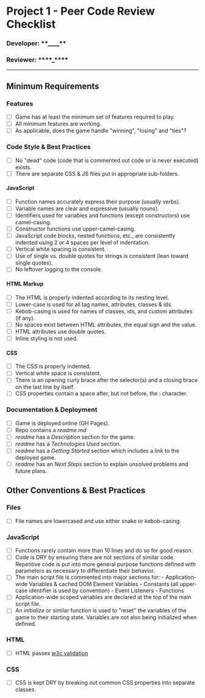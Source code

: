 # Project 1 - Peer Code Review Checklist

### Developer: ****\*\*****\_\_\_\_****\*\*****

### Reviewer: ****\*\*\*\*****\_****\*\*\*\*****

---

## Minimum Requirements

### Features

- [ ] Game has at least the minimum set of features required to play.
- [ ] All minimum features are working.
- [ ] As applicable, does the game handle "winning", "losing" and "ties"?

### Code Style & Best Practices

- [ ] No "dead" code (code that is commented out code or is never executed) exists.
- [ ] There are separate CSS & JS files put in appropriate sub-folders.

#### JavaScript

- [ ] Function names accurately express their purpose (usually verbs).
- [ ] Variable names are clear and expressive (usually nouns).
- [ ] Identifiers used for variables and functions (except constructors) use camel-casing.
- [ ] Constructor functions use upper-camel-casing.
- [ ] JavaScript code blocks, nested functions, etc., are consistently indented using 2 or 4 spaces per level of indentation.
- [ ] Vertical white spacing is consistent.
- [ ] Use of single vs. double quotes for strings is consistent (lean toward single quotes).
- [ ] No leftover logging to the console.

#### HTML Markup

- [ ] The HTML is properly indented according to its nesting level.
- [ ] Lower-case is used for all tag names, attributes, classes & ids.
- [ ] Kebob-casing is used for names of classes, ids, and custom attributes (if any).
- [ ] No spaces exist between HTML attributes, the equal sign and the value.
- [ ] HTML attributes use double quotes.
- [ ] Inline styling is not used.

#### CSS

- [ ] The CSS is properly indented.
- [ ] Vertical white space is consistent.
- [ ] There is an opening curly brace after the selector(s) and a closing brace on the last line by itself.
- [ ] CSS properties contain a space after, but not before, the : character.

### Documentation & Deployment

- [ ] Game is deployed online (GH Pages).
- [ ] Repo contains a _readme.md_
- [ ] _readme_ has a _Description_ section for the game.
- [ ] _readme_ has a _Technologies Used_ section.
- [ ] _readme_ has a _Getting Started_ section which includes a link to the deployed game.
- [ ] _readme_ has an _Next Steps_ section to explain unsolved problems and future plans.

## Other Conventions & Best Practices

### Files

- [ ] File names are lowercased and use either snake or kebob-casing.

### JavaScript

- [ ] Functions rarely contain more than 10 lines and do so for good reason.
- [ ] Code is DRY by ensuring there are not sections of similar code. Repetitive code is put into more general purpose functions defined with parameters as necessary to differentiate their behavior.
- [ ] The main script file is commented into major sections for: - Application-wide Variables & cached DOM Element Variables - Constants (all upper-case identifier is used by convention) - Event Listeners - Functions
- [ ] Application-wide scoped variables are declared at the top of the main script file.
- [ ] An _initialize_ or similar function is used to "reset" the variables of the game to their starting state. Variables are not also being initialized when defined.

### HTML

- [ ] HTML passes [w3c validation](https://validator.w3.org/)

### CSS

- [ ] CSS is kept DRY by breaking out common CSS properties into separate classes.
